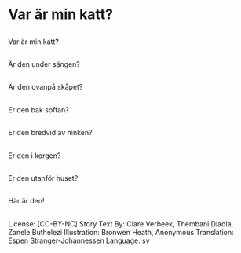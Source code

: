 # Var är min katt?

##
Var är min katt?

##
Är den under sängen?

##
Är den ovanpå skåpet?

##
Er den bak soffan?

##
Er den bredvid av hinken?

##
Er den i korgen?

##
Er den utanför huset?

##
Här är den!

##
License: [CC-BY-NC]
Story Text By: Clare Verbeek, Thembani Dladla, Zanele Buthelezi
Illustration: Bronwen Heath, Anonymous
Translation: Espen Stranger-Johannessen
Language: sv

